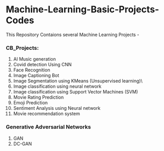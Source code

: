 # Machine-Learning-Basic-Projects-Codes

This Repository Contaions several Machine Learning Projects -
### CB_Projects:
1. AI Music generation
2. Covid detection Using CNN 
3. Face Recognition
4. Image Captioning Bot
5. Image Segmentation using KMeans (Unsupervised learning)\
6. Image classification using neural network 
7. Image classification using Support Vector Machines (SVM)
8. Movie Rating Prediction
9. Emoji Prediction
10. Sentiment Analysis using Neural network
11. Movie recommendation system


### Generative Adversarial Networks
1. GAN
2. DC-GAN
